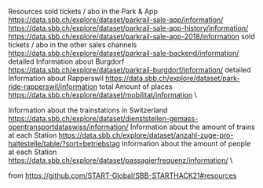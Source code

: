 Resources sold tickets / abo in the Park & App https://data.sbb.ch/explore/dataset/parkrail-sale-app/information/ https://data.sbb.ch/explore/dataset/parkrail-sale-app-history/information/ https://data.sbb.ch/explore/dataset/parkrail-sale-app-2018/information sold tickets / abo in the other sales channels https://data.sbb.ch/explore/dataset/parkrail-sale-backend/information/ detailed Information about Burgdorf https://data.sbb.ch/explore/dataset/parkrail-burgdorf/information/ detailed Information about Rapperswil https://data.sbb.ch/explore/dataset/park-ride-rapperswil/information total Amount of places https://data.sbb.ch/explore/dataset/mobilitat/information \

Information about the trainstations in Switzerland https://data.sbb.ch/explore/dataset/dienststellen-gemass-opentransportdataswiss/information/ Information about the amount of trains at each Station https://data.sbb.ch/explore/dataset/anzahl-zuge-pro-haltestelle/table/?sort=betriebstag Information about the amount of people at each Station https://data.sbb.ch/explore/dataset/passagierfrequenz/information/ \

from https://github.com/START-Global/SBB-STARTHACK21#resources
